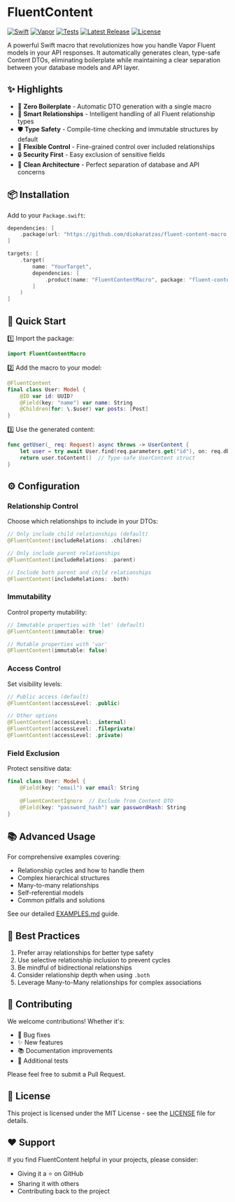 # FluentContent

[![Swift](https://img.shields.io/badge/Swift-5.10-orange.svg)](https://swift.org)
[![Vapor](https://img.shields.io/badge/Vapor-4.0-blue.svg)](https://vapor.codes)
[![Tests](https://github.com/dioKaratzas/fluent-content-macro/actions/workflows/test.yml/badge.svg)](https://github.com/dioKaratzas/fluent-content-macro/actions/workflows/test.yml)
[![Latest Release](https://img.shields.io/github/v/release/dioKaratzas/fluent-content-macro)](https://github.com/dioKaratzas/fluent-content-macro/releases/latest)
[![License](https://img.shields.io/badge/license-MIT-green.svg)](LICENSE)

A powerful Swift macro that revolutionizes how you handle Vapor Fluent models in your API responses. It automatically generates clean, type-safe Content DTOs, eliminating boilerplate while maintaining a clear separation between your database models and API layer.

## ✨ Highlights

- 🚀 **Zero Boilerplate** - Automatic DTO generation with a single macro
- 🔄 **Smart Relationships** - Intelligent handling of all Fluent relationship types
- 🛡️ **Type Safety** - Compile-time checking and immutable structures by default
- 🎯 **Flexible Control** - Fine-grained control over included relationships
- 🔒 **Security First** - Easy exclusion of sensitive fields
- 🎨 **Clean Architecture** - Perfect separation of database and API concerns

## 📦 Installation

Add to your `Package.swift`:

```swift
dependencies: [
    .package(url: "https://github.com/diokaratzas/fluent-content-macro.git", from: "1.0.0")
]

targets: [
    .target(
        name: "YourTarget",
        dependencies: [
            .product(name: "FluentContentMacro", package: "fluent-content-macro")
        ]
    )
]
```

## 🚀 Quick Start

1️⃣ Import the package:
```swift
import FluentContentMacro
```

2️⃣ Add the macro to your model:
```swift
@FluentContent
final class User: Model {
    @ID var id: UUID?
    @Field(key: "name") var name: String
    @Children(for: \.$user) var posts: [Post]
}
```

3️⃣ Use the generated content:
```swift
func getUser(_ req: Request) async throws -> UserContent {
    let user = try await User.find(req.parameters.get("id"), on: req.db)
    return user.toContent()  // Type-safe UserContent struct
}
```

## ⚙️ Configuration

### Relationship Control
Choose which relationships to include in your DTOs:
```swift
// Only include child relationships (default)
@FluentContent(includeRelations: .children)

// Only include parent relationships
@FluentContent(includeRelations: .parent)

// Include both parent and child relationships
@FluentContent(includeRelations: .both)
```

### Immutability
Control property mutability:
```swift
// Immutable properties with 'let' (default)
@FluentContent(immutable: true)

// Mutable properties with 'var'
@FluentContent(immutable: false)
```

### Access Control
Set visibility levels:
```swift
// Public access (default)
@FluentContent(accessLevel: .public)

// Other options
@FluentContent(accessLevel: .internal)
@FluentContent(accessLevel: .fileprivate)
@FluentContent(accessLevel: .private)
```

### Field Exclusion
Protect sensitive data:
```swift
final class User: Model {
    @Field(key: "email") var email: String
    
    @FluentContentIgnore  // Exclude from Content DTO
    @Field(key: "password_hash") var passwordHash: String
}
```

## 📚 Advanced Usage

For comprehensive examples covering:
- Relationship cycles and how to handle them
- Complex hierarchical structures
- Many-to-many relationships
- Self-referential models
- Common pitfalls and solutions

See our detailed [EXAMPLES.md](EXAMPLES.md) guide.

## 🎯 Best Practices

1. Prefer array relationships for better type safety
2. Use selective relationship inclusion to prevent cycles
3. Be mindful of bidirectional relationships
4. Consider relationship depth when using `.both`
5. Leverage Many-to-Many relationships for complex associations

## 🤝 Contributing

We welcome contributions! Whether it's:
- 🐛 Bug fixes
- ✨ New features
- 📚 Documentation improvements
- 🧪 Additional tests

Please feel free to submit a Pull Request.

## 📄 License

This project is licensed under the MIT License - see the [LICENSE](LICENSE) file for details.

## ❤️ Support

If you find FluentContent helpful in your projects, please consider:
- Giving it a ⭐️ on GitHub
- Sharing it with others
- Contributing back to the project
